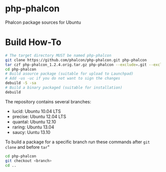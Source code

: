 php-phalcon
===========

Phalcon package sources for Ubuntu

Build How-To
============

```bash
# The target directory MUST be named php-phalcon
git clone https://github.com/phalcon/php-phalcon.git php-phalcon
tar czf php-phalcon_1.2.4.orig.tar.gz php-phalcon --exclude=.git --exclude=.gitmodules --exclude=debian
cd php-phalcon
# Build asource package (suitable for upload to Launchpad)
# Add -us -uc if you do not want to sign the changes
debuild -S -sa
# Build a binary packaged (suitable for installation)
debuild
```

The repository contains several branches:
* lucid: Ubuntu 10.04 LTS
* precise: Ubuntu 12.04 LTS
* quantal: Ubuntu 12.10
* raring: Ubuntu 13.04
* saucy: Uuntu 13.10

To build a package for a specific branch run these commands after `git clone` and before `tar`"

```bash
cd php-phalcon
git checkout <branch>
cd ..
```
